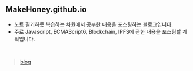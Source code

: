 ## MakeHoney.github.io

* 노트 필기하듯 복습하는 차원에서 공부한 내용을 포스팅하는 블로그입니다.
* 주로 Javascript, ECMAScript6, Blockchain, IPFS에 관한 내용을 포스팅할 계획입니다. 

<br />

> [blog](https://makehoney.github.io/)


